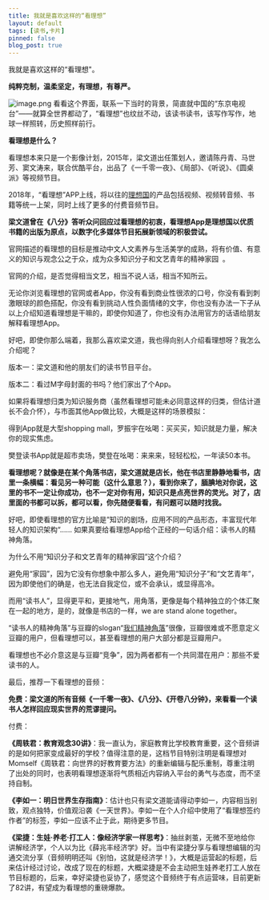 ```yaml
---
title: 我就是喜欢这样的“看理想”
layout: default
tags: [读书,卡片]
pinned: false
blog_post: true
---
```



我就是喜欢这样的“看理想"。


**纯粹克制，温柔坚定，有理想，有尊严。**
**​**

![image.png](https://cdn.nlark.com/yuque/0/2021/png/87881/1625133203694-bbd5a1af-b245-45a2-ac5a-68ff7e05d880.png#height=2340&id=EN5Dx&margin=%5Bobject%20Object%5D&name=image.png&originHeight=2340&originWidth=1080&originalType=binary&ratio=1&size=1038556&status=done&style=stroke&width=1080)
看看这个界面，联系一下当时的背景，简直就中国的“东京电视台”——就算全世界都动了，“看理想”也纹丝不动，该读书读书，该写作写作，地球一样照转，历史照样前行。


**看理想是什么？**


看理想本来只是一个影像计划，2015年，梁文道出任策划人，邀请陈丹青、马世芳、窦文涛来，联合优酷平台，出品了《一千零一夜》、《局部》、《听说》、《圆桌派》等视频节目。


2018年，“看理想”APP上线，将以往的[理想国](https://www.ilixiangguo.com/portal/index/about)的产品包括视频、视频转音频、书籍等统一上架，同时上线了更多的付费音频节目。


**梁文道曾在《八分》答听众问回应过看理想的初衷，看理想App是理想国以优质书籍的出版为原点，以数字化多媒体节⽬拓展新领域的积极尝试。**


官网描述的看理想的目标是推动中文人文素养与生活美学的成熟，将有价值、有意义的知识与观念公之于众，成为众多知识分⼦和⽂艺青年的精神家园  。


官网的介绍，是否觉得相当文艺，相当不说人话，相当不知所云。


无论你浏览看理想的官网或者App，你没有看到商业性很浓的口号，你没有看到刺激眼球的颜色搭配，你没有看到挑动人性负面情绪的文字，你也没有办法一下子从以上介绍知道看理想是干嘛的，即使你知道了，你也没有办法用官方的话语给朋友解释看理想App。


好吧，即使你那么端着，我那么喜欢梁文道，我也得向别人介绍看理想呀？我怎么介绍呢？


版本一：梁文道和他的朋友们的读书节目平台。


版本二：看过M字母封面的书吗？他们家出了个App。


如果将看理想归类为知识服务商（虽然看理想可能未必同意这样的归类，但估计道长不会介怀），与市面其他App做比较，大概是这样的场景模拟：


得到App就是大型shopping mall，罗振宇在吆喝：买买买，知识就是力量，解决你的现实焦虑。


樊登读书App就是超市卖场，樊登在吆喝：来来来，轻轻松松，一年读50本书。


**看理想呢？就像是在某个角落书店，梁文道就是店长，他在书店里静静地看书，店里一条横幅：看见另一种可能（这什么意思？），看到你来了，腼腆地对你说，这里的书不一定让你成功，也不一定对你有用，知识只是点亮世界的灵光。对了，店里面的书都可以拆，都可以看，你先随便看看，有问题可以随时找我。**


好吧，即使看理想的官方比喻是”知识的剧场，应用不同的产品形态，丰富现代年轻人的知识架构“……
如果真要给看理想App给个正经的一句话介绍：读书人的精神角落。


为什么不用“知识分⼦和⽂艺青年的精神家园”这个介绍？


避免用“家园”，因为它没有你想象中那么多人，避免用“知识分子”和“文艺青年”，因为即使他们的确是，也无法自我定位，或不会承认，或显得高冷。


而用“读书人”，显得更平和，更接地气，用角落，更像是每个精神独立的个体汇聚在一起的地方，是的，就像是书店的一样，we are stand alone together。


“读书人的精神角落”与豆瓣的slogan“[我们精神角落](https://m.douban.com/campaign/innerspace)”很像，豆瓣很难或不愿意定义豆瓣的用户，但看理想可以，甚至看理想的用户大部分都是豆瓣用户。


看理想也不必介意这是与豆瓣“竞争”，因为两者都有一个共同潜在用户：那些不爱读书的人。


最后，推荐一下看理想的音频：


**免费：梁文道的所有音频《一千零一夜》、《八分》、《开卷八分钟》，来看看一个读书人怎样回应现实世界的荒谬提问。**


付费：


**《周轶君：教育观念30讲》**：我一直认为，家庭教育比学校教育重要，这个音频讲的是如何把家变成最好的学校？值得注意的是，这档节目特别注明是看理想对Momself《周轶君：向世界的好教育要方法》的重新编辑与配乐重制，尊重注明了出处的同时，也表明看理想逐渐将气质相近内容纳入平台的勇气与态度，而不坚持自制。


**《李如一：明日世界生存指南》**：估计也只有梁文道能请得动李如一，内容相当别致，观点独特，价值观沿袭《一天世界》。李如一在个人介绍中使用了“看理想签约作者”的标签，李如一应该不止于此，期待更多节目。


**《梁捷：生娃·养老·打工人：像经济学家一样思考》**：抽丝剥茧，无微不至地给你讲解经济学，个人以为比《薛兆丰经济学》好。当中有梁捷分享与看理想编辑的沟通交流分享（音频明明还叫《别怕，这就是经济学！》，大概是运营起的标题，后来估计经过讨论，改成了现在的标题，大概梁捷是不会主动把生娃养老打工人放在节目标题的，后来，幸好梁捷也妥协了，感觉这个音频终于有点运营味，目前更新了82讲，有望成为看理想的重磅爆款。
